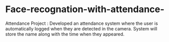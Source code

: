 # Face-recognation-with-attendance-
Attendance Project : Developed an attendance system where the user is automatically logged when they are detected in the camera. System will store the name along with the time when they appeared.
